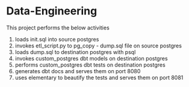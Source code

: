 # Data-Engineering

This project performs the below activities
1. loads init.sql into source postgres
2. invokes etl_script.py to pg_copy - dump.sql file on source postgres
3. loads dump.sql to destination postgres with psql
4. invokes custom_postgres dbt models on destination postgres
5. performs custom_postgres dbt tests on destination postgres
6. generates dbt docs and serves them on port 8080
7. uses elementary to beautify the tests and serves them on port 8081


